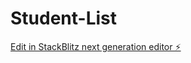 # Student-List

[Edit in StackBlitz next generation editor ⚡️](https://stackblitz.com/~/github.com/Michelle600/Student-List)